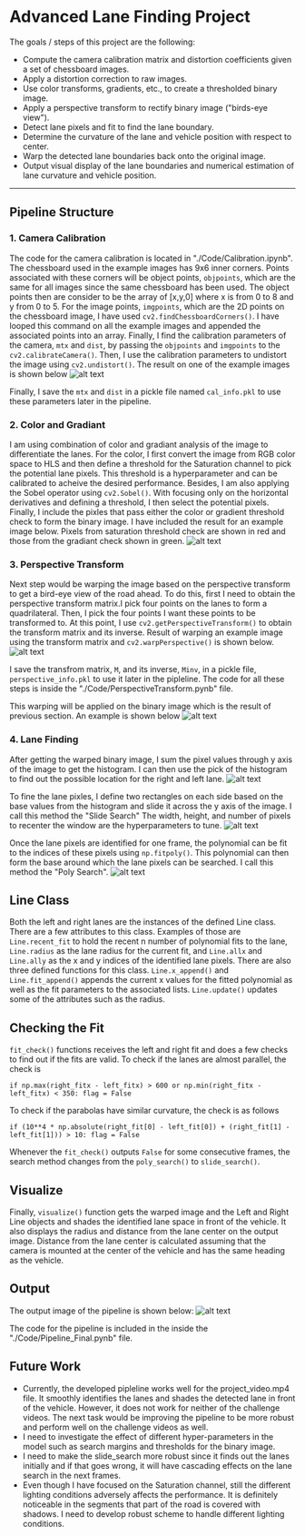 
# Advanced Lane Finding Project

The goals / steps of this project are the following:

* Compute the camera calibration matrix and distortion coefficients given a set of chessboard images.
* Apply a distortion correction to raw images.
* Use color transforms, gradients, etc., to create a thresholded binary image.
* Apply a perspective transform to rectify binary image ("birds-eye view").
* Detect lane pixels and fit to find the lane boundary.
* Determine the curvature of the lane and vehicle position with respect to center.
* Warp the detected lane boundaries back onto the original image.
* Output visual display of the lane boundaries and numerical estimation of lane curvature and vehicle position.

[//]: # (Image References)

[image1]: ./camera_cal_02.png "Undistorted"
[image2]: ./color_and_gradiant.png "ColorGradiant"
[image3]: ./perspective.png "Perspective"
[image4]: ./warped_binary.png "WarpedBinary"
[image5]: ./histogram.png "Histogram"
[image6]: ./slide_search.png "SlideSearch"
[image7]: ./poly_search.png "PolySearch"
[image8]: ./output.png "Output"




---
## Pipeline Structure
### 1. Camera Calibration 
The code for the camera calibration is located in "./Code/Calibration.ipynb". The chessboard used in the example images has 9x6 inner corners. Points associated with these corners will be object points, `objpoints`, which are the same for all images since the same chessboard has been used. The object points then are consider to be the array of [x,y,0] where x is from 0 to 8 and y from 0 to 5. 
For the image points, `imgpoints`, which are the 2D points on the chessboard image, I have used `cv2.findChessboardCorners()`. I have looped this command on all the example images and appended the associated points into an array. 
Finally, I find the calibration parameters of the camera, `mtx` and `dist`, by passing the `objpoints` and `imgpoints` to the `cv2.calibrateCamera()`. Then, I use the calibration parameters to undistort the image using `cv2.undistort()`. The result on one of the example images is shown below
![alt text][image1]

Finally, I save the `mtx` and `dist` in a pickle file named `cal_info.pkl` to use these parameters later in the pipeline.

### 2. Color and Gradiant 
I am using combination of color and gradiant analysis of the image to differentiate the lanes. For the color, I first convert the image from RGB color space to HLS and then define a threshold for the Saturation channel to pick the potential lane pixels. This threshold is a hyperparameter and can be calibrated to acheive the desired performance. Besides, I am also applying the Sobel operator using `cv2.Sobel()`. With focusing only on the horizontal derivatives and defining a threshold, I then select the potential pixels. Finally, I include the pixles that pass either the color or gradient threshold check to form the binary image. I have included the result for an example image below. Pixels from saturation threshold check are shown in red and those from the gradiant check shown in green.
![alt text][image2]

### 3. Perspective Transform
Next step would be warping the image based on the perspective transform to get a bird-eye view of the road ahead. To do this, first I need to obtain the perspective transform matrix.I pick four points on the lanes to form a quadrilateral. Then, I pick the four points I want these points to be transformed to. At this point, I use `cv2.getPerspectiveTransform()` to obtain the transform matrix and its inverse. Result of warping an example image using the transform matrix and `cv2.warpPerspective()` is shown below.
![alt text][image3]

I save the transfrom matrix, `M`, and its inverse, `Minv`, in a pickle file, `perspective_info.pkl` to use it later in the pipleline. The code for all these steps is inside the "./Code/PerspectiveTransform.pynb" file.

This warping will be applied on the binary image which is the result of previous section. An example is shown below
![alt text][image4]

### 4. Lane Finding
After getting the warped binary image, I sum the pixel values through y axis of the image to get the histogram. I can then use the pick of the histogram to find out the possible location for the right and left lane. 
![alt text][image5]

To fine the lane pixles, I define two rectangles on each side based on the base values from the histogram and slide it across the y axis of the image. I call this method the "Slide Search" The width, height, and number of pixels to recenter the window are the hyperparameters to tune. 
![alt text][image6]

Once the lane pixels are identified for one frame, the polynomial can be fit to the indices of these pixels using `np.fitpoly()`. This polynomial can then form the base around which the lane pixels can be searched. I call this method the "Poly Search".
![alt text][image7]

## Line Class
Both the left and right lanes are the instances of the defined Line class. There are a few attributes to this class. Examples of those are `Line.recent_fit` to hold the recent n number of polynomial fits to the lane, `Line.radius` as the lane radius for the current fit, and `Line.allx` and `Line.ally` as the x and y indices of the identified lane pixels. 
There are also three defined functions for this class. `Line.x_append()` and `Line.fit_append()` appends the current x values for the fitted polynomial as well as the fit parameters to the associated lists. `Line.update()` updates some of the attributes such as the radius. 

## Checking the Fit
`fit_check()` functions receives the left and right fit and does a few checks to find out if the fits are valid. To check if the lanes are almost parallel, the check is 

`if np.max(right_fitx - left_fitx) > 600 or np.min(right_fitx - left_fitx) < 350:
    flag = False`

To check if the parabolas have similar curvature, the check is as follows 

`if (10**4 * np.absolute(right_fit[0] - left_fit[0]) + (right_fit[1] - left_fit[1])) > 10:
     flag = False`
     
Whenever the `fit_check()` outputs `False` for some consecutive frames, the search method changes from the `poly_search()` to `slide_search()`.
     
## Visualize
Finally, `visualize()` function gets the warped image and the Left and Right Line objects and shades the identified lane space in front of the vehicle. It also displays the radius and distance from the lane center on the output image. Distance from the lane center is calculated assuming that the camera is mounted at the center of the vehicle and has the same heading as the vehicle. 

## Output
The output image of the pipeline is shown below:
![alt text][image8]

The code for the pipeline is included in the inside the "./Code/Pipeline_Final.pynb" file.

## Future Work
* Currently, the developed pipleline works well for the project_video.mp4 file. It smoothly identifies the lanes and shades the detected lane in front of the vehicle. However, it does not work for neither of the challenge videos. The next task would be improving the pipeline to be more robust and perform well on the challenge videos as well.
* I need to investigate the effect of different hyper-parameters in the model such as search margins and thresholds for the binary image.
* I need to make the slide_search more robust since it finds out the lanes initially and if that goes wrong, it will have cascading effects on the lane search in the next frames.
* Even though I have focused on the Saturation channel, still the different lighting conditions adversely affects the performance. It is definitely noticeable in the segments that part of the road is covered with shadows. I need to develop robust scheme to handle different lighting conditions. 